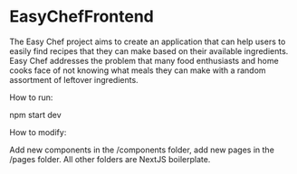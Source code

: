 # EasyChefFrontend


The Easy Chef project aims to create an application that can help users to easily find recipes that they can make based on their available ingredients. Easy Chef addresses the problem that many food enthusiasts and home cooks face of not knowing what meals they can make with a random assortment of leftover ingredients. 

How to run:

npm start dev


How to modify:

Add new components in the /components folder, add new pages in the /pages folder. All other folders are NextJS boilerplate.

